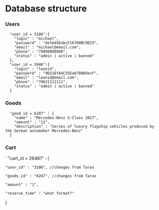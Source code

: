 # Database structure

### Users

```
  "user_id = 3186":{
    "login" : "michael",
    "password" : "defA45EabcF16780BC9D23",
    "email" : "michael@email.com",
    "phone" : "79990000000",
    "status" : "admin | active | banned"
  },
  "user_id = 3946":{
    "login" : "leonid",
    "password" : "9D216fA4C35Eab780BdecF",
    "email" : "leonid@email.com",
    "phone" : "79631111111",
    "status" : "admin | active | banned"
  }
```

### Goods
```
  "good_id = 6287" : {
    "name" : "Mercedes-Benz S-Class 2017",
    "amount" : "12",
    "description" : "Series of luxury flagship vehicles produced by the German automaker Mercedes-Benz"
  }
```
### Cart
`
  "cart_id = 26461" : {
  
    "user_id" : "3186", //changes from Taras
    
    "goods_id" : "6287", //changes from Taras
    
    "amount" : "1",
    
    "reserve_time" : "what format?"
    
  }
```
